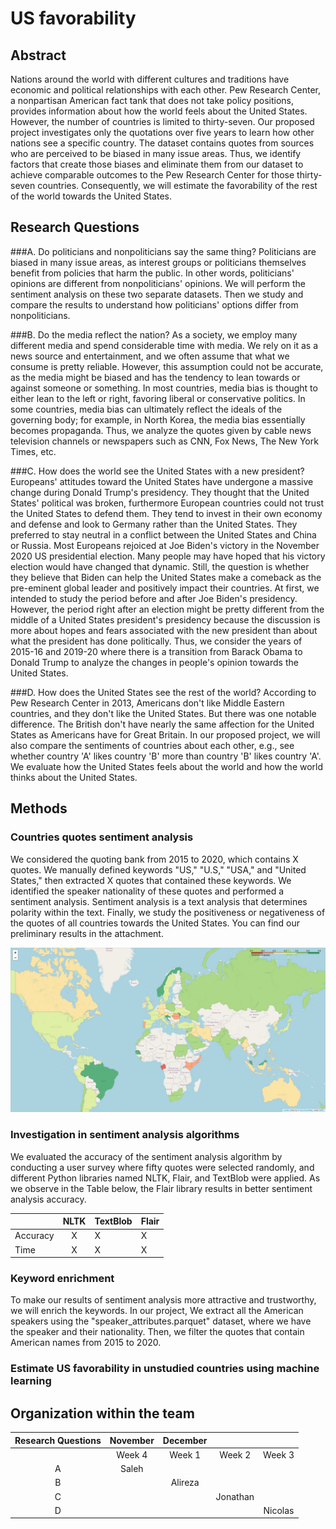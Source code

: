 # US favorability

## Abstract
Nations around the world with different cultures and traditions have economic and political relationships with each 
other. Pew Research Center, a nonpartisan American fact tank that does not take policy positions, provides information 
about how the world feels about the United States. However, the number of countries is limited to thirty-seven. Our 
proposed project investigates only the quotations over five years to learn how other nations see a specific country. 
The dataset contains quotes from sources who are perceived to be biased in many issue areas. Thus, we identify factors 
that create those biases and eliminate them from our dataset to achieve comparable outcomes to the Pew Research Center 
for those thirty-seven countries. Consequently, we will estimate the favorability of the rest of the world towards the 
United States.

## Research Questions
###A. Do politicians and nonpoliticians say the same thing?
Politicians are biased in many issue areas, as interest groups or politicians themselves benefit from policies that harm
the public. In other words, politicians' opinions are different from nonpoliticians' opinions. We will perform the 
sentiment analysis on these two separate datasets. Then we study and compare the results to understand how politicians' 
options differ from nonpoliticians.

###B. Do the media reflect the nation?
As a society, we employ many different media and spend considerable time with media. We rely on it as a news source and 
entertainment, and we often assume that what we consume is pretty reliable. However, this assumption could not be 
accurate, as the media might be biased and has the tendency to lean towards or against someone or something. In most 
countries, media bias is thought to either lean to the left or right, favoring liberal or conservative politics. In some
countries, media bias can ultimately reflect the ideals of the governing body; for example, in North Korea, the media 
bias essentially becomes propaganda. Thus, we analyze the quotes given by cable news television channels or newspapers 
such as CNN, Fox News, The New York Times, etc.

###C. How does the world see the United States with a new president?
Europeans' attitudes toward the United States have undergone a massive change during Donald Trump's presidency. They 
thought that the United States' political was broken, furthermore European countries could not trust the United States 
to defend them. They tend to invest in their own economy and defense and look to Germany rather than the United States. 
They preferred to stay neutral in a conflict between the United States and China or Russia. Most Europeans rejoiced at 
Joe Biden's victory in the November 2020 US presidential election. Many people may have hoped that his victory election 
would have changed that dynamic. Still, the question is whether they believe that Biden can help the United States make 
a comeback as the pre-eminent global leader and positively impact their countries. At first, we intended to study the 
period before and after Joe Biden's presidency. However, the period right after an election might be pretty different 
from the middle of a United States president's presidency because the discussion is more about hopes and fears 
associated with the new president than about what the president has done politically. Thus, we consider the years of 
2015-16 and 2019-20 where there is a transition from Barack Obama to Donald Trump to analyze the changes in people's 
opinion towards the United States.

###D. How does the United States see the rest of the world?
According to Pew Research Center in 2013, Americans don't like Middle Eastern countries, and they don't like the United 
States. But there was one notable difference. The British don't have nearly the same affection for the United States as 
Americans have for Great Britain. In our proposed project, we will also compare the sentiments of countries about each 
other, e.g., see whether country 'A' likes country 'B' more than country 'B' likes country 'A'. We evaluate how the 
United States feels about the world and how the world thinks about the United States.

## Methods
### Countries quotes sentiment analysis
We considered the quoting bank from 2015 to 2020, which contains X quotes. We manually defined keywords "US," "U.S," 
"USA," and "United States," then extracted X quotes that contained these keywords. We identified the speaker nationality
of these quotes and performed a sentiment analysis. Sentiment analysis is a text analysis that determines polarity 
within the text. Finally, we study the positiveness or negativeness of the quotes of all countries towards the United 
States. 
You can find our preliminary results in the attachment.

![alt text](results_world_map.png)

### Investigation in sentiment analysis algorithms
We evaluated the accuracy of the sentiment analysis algorithm by conducting a user survey where fifty 
quotes were selected randomly, and different Python libraries named NLTK, Flair, and TextBlob were applied. As we 
observe in the Table below, the Flair library results in better sentiment analysis accuracy.

| | NLTK | TextBlob | Flair | 
|-------|:-------:|-------|-------| 
|Accuracy| X | X | X | 
|Time | X | X | X | 

### Keyword enrichment
To make our results of sentiment analysis more attractive and trustworthy, we will enrich the keywords. In our project, 
We extract all the American speakers using the "speaker_attributes.parquet" dataset, where we have the speaker and their 
nationality. Then, we filter the quotes that contain American names from 2015 to 2020.

### Estimate US favorability in unstudied countries using machine learning
## Organization within the team
| Research Questions | November | December |||
| :------------: | :-----------: | :-----------: | :-----------: | :-----------: |
| | Week 4 | Week 1 | Week 2 | Week 3 |
| A | Saleh | | | |
| B | | Alireza | | |
| C | | | Jonathan | |
| D | | | | Nicolas  |

















